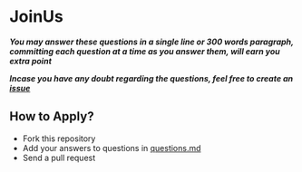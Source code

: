 # JoinUs

***You may answer these questions in a single line or 300 words paragraph, committing each question at a time as you answer them, will earn you extra point***

***Incase you have any doubt regarding the questions, feel free to create an [issue](https://github.com/redpanthers/JoinUs/issues)***

## How to Apply?

* Fork this repository
* Add your answers to questions in [questions.md](https://github.com/redpanthers/JoinUs/blob/master/questions.md)
* Send a pull request
